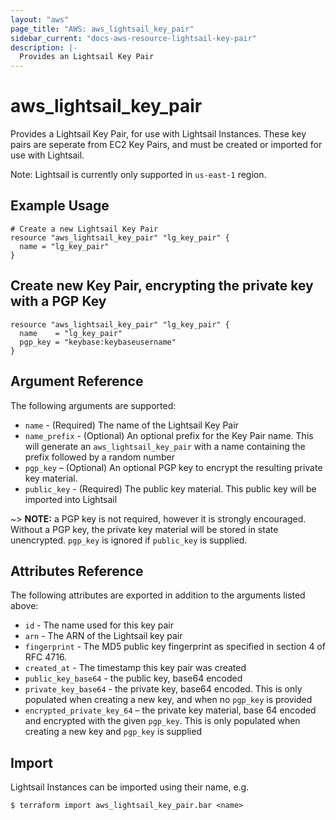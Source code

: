 ```yaml
---
layout: "aws"
page_title: "AWS: aws_lightsail_key_pair"
sidebar_current: "docs-aws-resource-lightsail-key-pair"
description: |-
  Provides an Lightsail Key Pair 
---
```


# aws\_lightsail\_key\_pair

Provides a Lightsail Key Pair, for use with Lightsail Instances. These key pairs
are seperate from EC2 Key Pairs, and must be created or imported for use with
Lightsail.

Note: Lightsail is currently only supported in `us-east-1` region.

## Example Usage

```
# Create a new Lightsail Key Pair
resource "aws_lightsail_key_pair" "lg_key_pair" {
  name = "lg_key_pair"
}
```

## Create new Key Pair, encrypting the private key with a PGP Key

```
resource "aws_lightsail_key_pair" "lg_key_pair" {
  name    = "lg_key_pair"
  pgp_key = "keybase:keybaseusername"
}
```

## Argument Reference

The following arguments are supported:

* `name` - (Required) The name of the Lightsail Key Pair
* `name_prefix` - (Optional) An optional prefix for the Key Pair name. This will
generate an `aws_lightsail_key_pair` with a name containing the prefix followed
by a random number
* `pgp_key` – (Optional) An optional PGP key to encrypt the resulting private
key material. 
* `public_key` - (Required) The public key material. This public key will be
imported into Lightsail

~> **NOTE:** a PGP key is not required, however it is strongly encouraged. 
Without a PGP key, the private key material will be stored in state unencrypted. 
`pgp_key` is ignored if `public_key` is supplied.

## Attributes Reference

The following attributes are exported in addition to the arguments listed above:

* `id` - The name used for this key pair
* `arn` - The ARN of the Lightsail key pair
* `fingerprint` - The MD5 public key fingerprint as specified in section 4 of RFC 4716.
* `created_at` - The timestamp this key pair was created
* `public_key_base64` - the public key, base64 encoded
* `private_key_base64` - the private key, base64 encoded. This is only populated
when creating a new key, and when no `pgp_key` is provided
* `encrypted_private_key_64` – the private key material, base 64 encoded and
encrypted with the given `pgp_key`. This is only populated when creating a new
key and `pgp_key` is supplied

## Import

Lightsail Instances can be imported using their name, e.g.

```
$ terraform import aws_lightsail_key_pair.bar <name>
```
